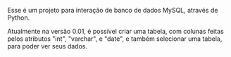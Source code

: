 Esse é um projeto para interação de banco de dados MySQL, através de Python.

Atualmente na versão 0.01, é possível criar uma tabela, com colunas feitas pelos atributos "int", "varchar", e "date", e também selecionar uma tabela, para poder ver seus dados.
